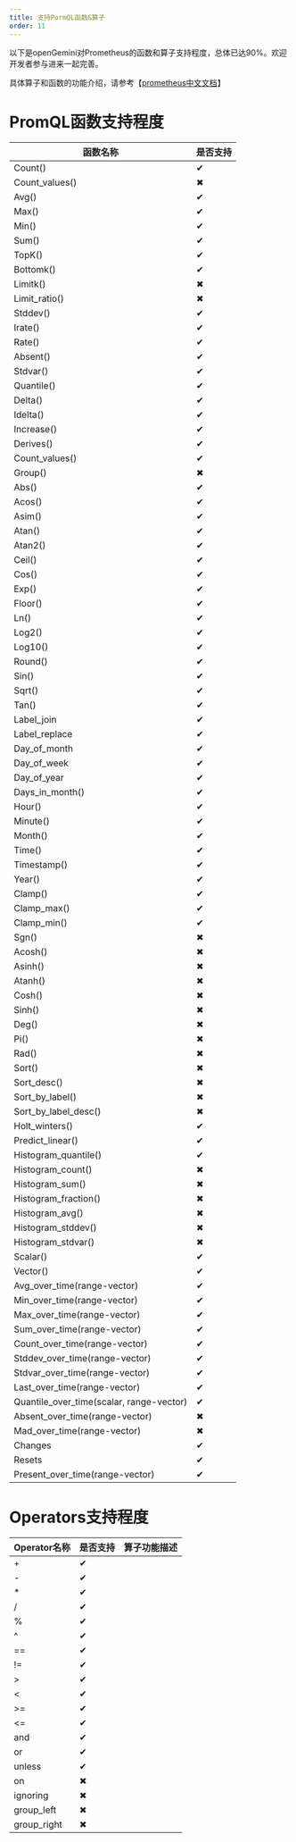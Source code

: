```yaml
---
title: 支持PormQL函数&算子
order: 11
---
```


以下是openGemini对Prometheus的函数和算子支持程度，总体已达90%。欢迎开发者参与进来一起完善。

具体算子和函数的功能介绍，请参考【[prometheus中文文档](https://prometheus.fuckcloudnative.io/di-san-zhang-prometheus/di-4-jie-cha-xun/functions)】

# PromQL函数支持程度

| 函数名称                                 | 是否支持 |
| ---------------------------------------- | -------- |
| Count()                                  | ✔        |
| Count_values()                           | ✖        |
| Avg()                                    | ✔        |
| Max()                                    | ✔        |
| Min()                                    | ✔        |
| Sum()                                    | ✔        |
| TopK()                                   | ✔        |
| Bottomk()                                | ✔        |
| Limitk()                                 | ✖        |
| Limit_ratio()                            | ✖        |
| Stddev()                                 | ✔        |
| Irate()                                  | ✔        |
| Rate()                                   | ✔        |
| Absent()                                 | ✔        |
| Stdvar()                                 | ✔        |
| Quantile()                               | ✔        |
| Delta()                                  | ✔        |
| Idelta()                                 | ✔        |
| Increase()                               | ✔        |
| Derives()                                | ✔        |
| Count_values()                           | ✔        |
| Group()                                  | ✖        |
| Abs()                                    | ✔        |
| Acos()                                   | ✔        |
| Asim()                                   | ✔        |
| Atan()                                   | ✔        |
| Atan2()                                  | ✔        |
| Ceil()                                   | ✔        |
| Cos()                                    | ✔        |
| Exp()                                    | ✔        |
| Floor()                                  | ✔        |
| Ln()                                     | ✔        |
| Log2()                                   | ✔        |
| Log10()                                  | ✔        |
| Round()                                  | ✔        |
| Sin()                                    | ✔        |
| Sqrt()                                   | ✔        |
| Tan()                                    | ✔        |
| Label_join                               | ✔        |
| Label_replace                            | ✔        |
| Day_of_month                             | ✔        |
| Day_of_week                              | ✔        |
| Day_of_year                              | ✔        |
| Days_in_month()                          | ✔        |
| Hour()                                   | ✔        |
| Minute()                                 | ✔        |
| Month()                                  | ✔        |
| Time()                                   | ✔        |
| Timestamp()                              | ✔        |
| Year()                                   | ✔        |
| Clamp()                                  | ✔        |
| Clamp_max()                              | ✔        |
| Clamp_min()                              | ✔        |
| Sgn()                                    | ✖        |
| Acosh()                                  | ✖        |
| Asinh()                                  | ✖        |
| Atanh()                                  | ✖        |
| Cosh()                                   | ✖        |
| Sinh()                                   | ✖        |
| Deg()                                    | ✖        |
| Pi()                                     | ✖        |
| Rad()                                    | ✖        |
| Sort()                                   | ✖        |
| Sort_desc()                              | ✖        |
| Sort_by_label()                          | ✖        |
| Sort_by_label_desc()                     | ✖        |
| Holt_winters()                           | ✔        |
| Predict_linear()                         | ✔        |
| Histogram_quantile()                     | ✔        |
| Histogram_count()                        | ✖        |
| Histogram_sum()                          | ✖        |
| Histogram_fraction()                     | ✖        |
| Histogram_avg()                          | ✖        |
| Histogram_stddev()                       | ✖        |
| Histogram_stdvar()                       | ✖        |
| Scalar()                                 | ✔        |
| Vector()                                 | ✔        |
| Avg_over_time(range-vector)              | ✔        |
| Min_over_time(range-vector)              | ✔        |
| Max_over_time(range-vector)              | ✔        |
| Sum_over_time(range-vector)              | ✔        |
| Count_over_time(range-vector)            | ✔        |
| Stddev_over_time(range-vector)           | ✔        |
| Stdvar_over_time(range-vector)           | ✔        |
| Last_over_time(range-vector)             | ✔        |
| Quantile_over_time(scalar, range-vector) | ✔        |
| Absent_over_time(range-vector)           | ✖        |
| Mad_over_time(range-vector)              | ✖        |
| Changes                                  | ✔        |
| Resets                                   | ✔        |
| Present_over_time(range-vector)          | ✔        |

# Operators支持程度

| Operator名称 | 是否支持 | 算子功能描述 |
| ------------ | -------- | ------------ |
| +            | ✔        |              |
| -            | ✔        |              |
| *            | ✔        |              |
| /            | ✔        |              |
| %            | ✔        |              |
| ^            | ✔        |              |
| ==           | ✔        |              |
| !=           | ✔        |              |
| >            | ✔        |              |
| <            | ✔        |              |
| >=           | ✔        |              |
| <=           | ✔        |              |
| and          | ✔        |              |
| or           | ✔        |              |
| unless       | ✔        |              |
| on           | ✖        |              |
| ignoring     | ✖        |              |
| group_left   | ✖        |              |
| group_right  | ✖        |              |

